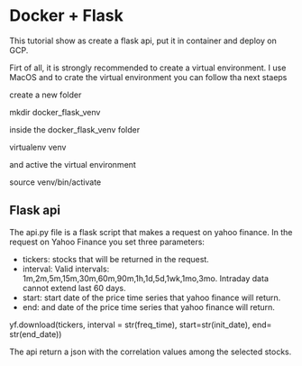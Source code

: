 # Docker + Flask

This tutorial show as create a flask api, put it in container and deploy on GCP.

Firt of all, it is strongly recommended to create a virtual environment. I use MacOS and to crate the virtual environment you can follow tha next staeps 

create a new folder

mkdir docker_flask_venv

inside the docker_flask_venv folder

virtualenv venv

and active the virtual environment 

source venv/bin/activate

## Flask api
The api.py file is a flask script that makes a request on yahoo finance. In the request on Yahoo Finance you set three parameters:

* tickers: stocks that will be returned in the request.
* interval: Valid intervals: 1m,2m,5m,15m,30m,60m,90m,1h,1d,5d,1wk,1mo,3mo. Intraday data cannot extend last 60 days.
* start: start date of the price time series that yahoo finance will return.
* end: and date of the price time series that yahoo finance will return.

yf.download(tickers, interval = str(freq_time), start=str(init_date), end= str(end_date)) 

The api return a json with the correlation values among the selected stocks.


